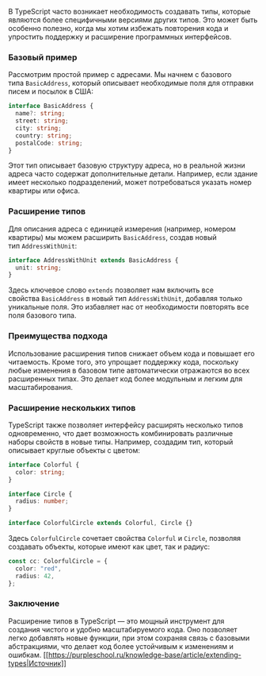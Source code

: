 
В TypeScript часто возникает необходимость создавать типы, которые являются более специфичными версиями других типов. Это может быть особенно полезно, когда мы хотим избежать повторения кода и упростить поддержку и расширение программных интерфейсов.

### Базовый пример

Рассмотрим простой пример с адресами. Мы начнем с базового типа `BasicAddress`, который описывает необходимые поля для отправки писем и посылок в США:

```typescript
interface BasicAddress {
  name?: string;
  street: string;
  city: string;
  country: string;
  postalCode: string;
}
```

Этот тип описывает базовую структуру адреса, но в реальной жизни адреса часто содержат дополнительные детали. Например, если здание имеет несколько подразделений, может потребоваться указать номер квартиры или офиса.

### Расширение типов

Для описания адреса с единицей измерения (например, номером квартиры) мы можем расширить `BasicAddress`, создав новый тип `AddressWithUnit`:

```typescript
interface AddressWithUnit extends BasicAddress {
  unit: string;
}
```

Здесь ключевое слово `extends` позволяет нам включить все свойства `BasicAddress` в новый тип `AddressWithUnit`, добавляя только уникальные поля. Это избавляет нас от необходимости повторять все поля базового типа.

### Преимущества подхода

Использование расширения типов снижает объем кода и повышает его читаемость. Кроме того, это упрощает поддержку кода, поскольку любые изменения в базовом типе автоматически отражаются во всех расширенных типах. Это делает код более модульным и легким для масштабирования.

### Расширение нескольких типов

TypeScript также позволяет интерфейсу расширять несколько типов одновременно, что дает возможность комбинировать различные наборы свойств в новые типы. Например, создадим тип, который описывает круглые объекты с цветом:

```typescript
interface Colorful {
  color: string;
}

interface Circle {
  radius: number;
}

interface ColorfulCircle extends Colorful, Circle {}
```

Здесь `ColorfulCircle` сочетает свойства `Colorful` и `Circle`, позволяя создавать объекты, которые имеют как цвет, так и радиус:

```typescript
const cc: ColorfulCircle = {
  color: "red",
  radius: 42,
};
```

### Заключение

Расширение типов в TypeScript — это мощный инструмент для создания чистого и удобно масштабируемого кода. Оно позволяет легко добавлять новые функции, при этом сохраняя связь с базовыми абстракциями, что делает код более устойчивым к изменениям и ошибкам.
[[https://purpleschool.ru/knowledge-base/article/extending-types|Источник]]